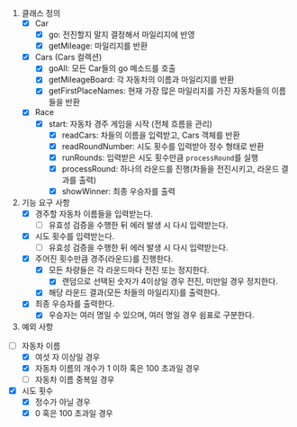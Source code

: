 1. 클래스 정의
   - [x] Car
     - [x] go: 전진할지 말지 결정해서 마일리지에 반영
     - [x] getMileage: 마일리지를 반환  
   - [x] Cars (Cars 컬렉션)
     - [x] goAll: 모든 Car들의 go 메소드를 호출
     - [x] getMileageBoard: 각 자동차의 이름과 마일리지를 반환
     - [x] getFirstPlaceNames: 현재 가장 많은 마일리지를 가진 자동차들의 이름들을 반환
   - [X] Race
     - [X] start: 자동차 경주 게임을 시작 (전체 흐름을 관리)
       - [X] readCars: 차들의 이름을 입력받고, Cars 객체를 반환
       - [X] readRoundNumber: 시도 횟수를 입력받아 정수 형태로 반환
       - [X] runRounds: 입력받은 시도 횟수만큼 `processRound`를 실행
       - [X] processRound: 하나의 라운드를 진행(차들을 전진시키고, 라운드 결과를 출력)
       - [X] showWinner: 최종 우승자를 출력

2. 기능 요구 사항
    - [x] 경주할 자동차 이름들을 입력받는다.
      - [ ] 유효성 검증을 수행한 뒤 에러 발생 시 다시 입력받는다.
    - [x] 시도 횟수를 입력받는다.
      - [ ] 유효성 검증을 수행한 뒤 에러 발생 시 다시 입력받는다.
    - [x] 주어진 횟수만큼 경주(라운드)를 진행한다.
      - [x] 모든 차량들은 각 라운드마다 전진 또는 정지한다.
        - [x] 랜덤으로 선택된 숫자가 4이상일 경우 전진, 미만일 경우 정지한다.
      - [x] 해당 라운드 결과(모든 차들의 마일리지)를 출력한다.
    - [x] 최종 우승자를 출력한다.
      - [x] 우승자는 여러 명일 수 있으며, 여러 명일 경우 쉼표로 구분한다.
  
3. 예외 사항
  - [ ] 자동차 이름
    - [x] 여섯 자 이상일 경우
    - [x] 자동차 이름의 개수가 1 이하 혹은 100 초과일 경우
    - [ ] 자동차 이름 중복일 경우
  - [x] 시도 횟수
    - [x] 정수가 아닐 경우
    - [x] 0 혹은 100 초과일 경우
